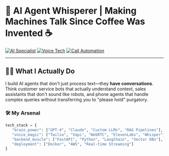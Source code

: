 # 🤖 AI Agent Whisperer | Making Machines Talk Since Coffee Was Invented ☕

[![AI Specialist](https://img.shields.io/badge/AI-Specialist-ff6b6b?style=for-the-badge&logo=brain&logoColor=white)](https://github.com/yourusername)
[![Voice Tech](https://img.shields.io/badge/Voice-Tech-4ecdc4?style=for-the-badge&logo=microphone&logoColor=white)](https://github.com/yourusername)
[![Call Automation](https://img.shields.io/badge/Call-Automation-45b7d1?style=for-the-badge&logo=phone&logoColor=white)](https://github.com/yourusername)

---

## 👨‍💻 What I Actually Do

I build AI agents that don't just process text—they **have conversations**. Think customer service bots that actually understand context, sales assistants that don't sound like robots, and phone agents that handle complex queries without transferring you to "please hold" purgatory.

### 🛠️ My Arsenal

```python
tech_stack = {
   "brain_power": ["GPT-4", "Claude", "Custom LLMs", "RAG Pipelines"],
   "voice_magic": ["Twilio", "Vapi", "WebRTC", "ElevenLabs", "Whisper"],
   "backend_muscle": ["FastAPI", "Python", "LangChain", "Vector DBs"],
   "deployment": ["Docker", "AWS", "Real-time Streaming"]
}

